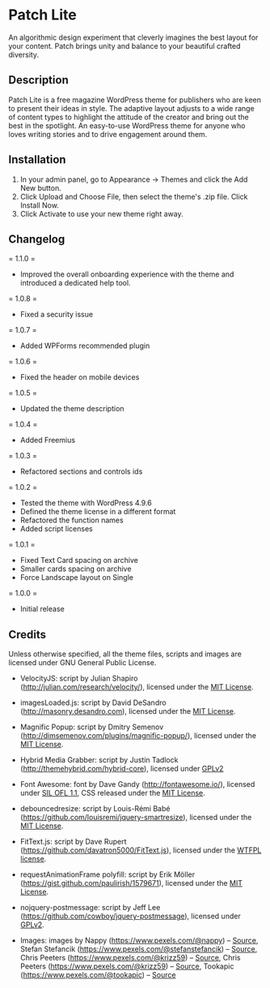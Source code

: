 # Patch Lite
An algorithmic design experiment that cleverly imagines the best layout for your content. Patch brings unity and balance to your beautiful crafted diversity.

## Description

Patch Lite is a free magazine WordPress theme for publishers who are keen to present their ideas in style. The adaptive layout adjusts to a wide range of content types to highlight the attitude of the creator and bring out the best in the spotlight. An easy-to-use WordPress theme for anyone who loves writing stories and to drive engagement around them.

## Installation

1. In your admin panel, go to Appearance -> Themes and click the Add New button.
2. Click Upload and Choose File, then select the theme's .zip file. Click Install Now.
3. Click Activate to use your new theme right away.

## Changelog

= 1.1.0 =
* Improved the overall onboarding experience with the theme and introduced a dedicated help tool.

= 1.0.8 =
* Fixed a security issue

= 1.0.7 =
* Added WPForms recommended plugin

= 1.0.6 =
* Fixed the header on mobile devices

= 1.0.5 =
* Updated the theme description

= 1.0.4 =
* Added Freemius

= 1.0.3 =
* Refactored sections and controls ids

= 1.0.2 =
* Tested the theme with WordPress 4.9.6
* Defined the theme license in a different format
* Refactored the function names
* Added script licenses

= 1.0.1 =
* Fixed Text Card spacing on archive
* Smaller cards spacing on archive
* Force Landscape layout on Single

= 1.0.0 =
* Initial release

## Credits

Unless otherwise specified, all the theme files, scripts and images are licensed under GNU General Public License.

* VelocityJS: script by Julian Shapiro (http://julian.com/research/velocity/), licensed under the [MIT License](http://opensource.org/licenses/mit-license.html).

* imagesLoaded.js: script by David DeSandro (http://masonry.desandro.com), licensed under the [MIT License](http://opensource.org/licenses/mit-license.html).

* Magnific Popup: script by Dmitry Semenov (http://dimsemenov.com/plugins/magnific-popup/), licensed under the [MIT License](http://opensource.org/licenses/mit-license.html).

* Hybrid Media Grabber: script by Justin Tadlock (http://themehybrid.com/hybrid-core), licensed under [GPLv2](http://www.gnu.org/licenses/old-licenses/gpl-2.0.html)

* Font Awesome: font by Dave Gandy (http://fontawesome.io/), licensed under [SIL OFL 1.1](http://fontawesome.io/), CSS released under the [MIT License](http://opensource.org/licenses/mit-license.html).

* debouncedresize: script by Louis-Rémi Babé (https://github.com/louisremi/jquery-smartresize), licensed under the [MIT License](http://opensource.org/licenses/mit-license.html).

* FitText.js: script by Dave Rupert (https://github.com/davatron5000/FitText.js), licensed under the [WTFPL license](http://www.wtfpl.net/txt/copying/).

* requestAnimationFrame polyfill: script by Erik Möller (https://gist.github.com/paulirish/1579671), licensed under the [MIT License](http://opensource.org/licenses/mit-license.html).

* nojquery-postmessage: script by Jeff Lee (https://github.com/cowboy/jquery-postmessage), licensed under [GPLv2](http://www.gnu.org/licenses/old-licenses/gpl-2.0.html).

* Images: images by Nappy (https://www.pexels.com/@nappy) – [Source](https://www.pexels.com/photo/woman-wearing-pink-framed-aviator-sunglasses-935973/),
Stefan Stefancik (https://www.pexels.com/@stefanstefancik) – [Source](https://www.pexels.com/photo/man-young-happy-smiling-91227/),
Chris Peeters (https://www.pexels.com/@krizz59) – [Source](https://www.pexels.com/photo/speed-racing-speedway-racing-car-12801/),
Chris Peeters (https://www.pexels.com/@krizz59) – [Source](https://www.pexels.com/photo/racing-car-racing-speedway-race-track-12789/),
Tookapic (https://www.pexels.com/@tookapic) – [Source](https://www.pexels.com/photo/traffic-car-vehicle-speed-8775/)

